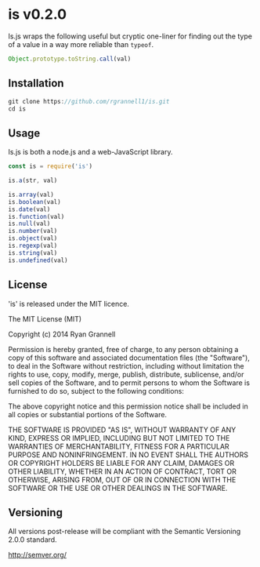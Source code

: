 
is v0.2.0
====================

Is.js wraps the following useful but cryptic one-liner for finding out the
type of a value in a way more reliable than `typeof`.

```js
Object.prototype.toString.call(val)
```

## Installation

```js
git clone https://github.com/rgrannell1/is.git
cd is
```

## Usage

Is.js is both a node.js and a web-JavaScript library.

```js
const is = require('is')

is.a(str, val)

is.array(val)
is.boolean(val)
is.date(val)
is.function(val)
is.null(val)
is.number(val)
is.object(val)
is.regexp(val)
is.string(val)
is.undefined(val)
```

## License

'is' is released under the MIT licence.

The MIT License (MIT)

Copyright (c) 2014 Ryan Grannell

Permission is hereby granted, free of charge, to any person obtaining a copy
of this software and associated documentation files (the "Software"), to deal
in the Software without restriction, including without limitation the rights
to use, copy, modify, merge, publish, distribute, sublicense, and/or sell
copies of the Software, and to permit persons to whom the Software is
furnished to do so, subject to the following conditions:

The above copyright notice and this permission notice shall be included in all
copies or substantial portions of the Software.

THE SOFTWARE IS PROVIDED "AS IS", WITHOUT WARRANTY OF ANY KIND, EXPRESS OR
IMPLIED, INCLUDING BUT NOT LIMITED TO THE WARRANTIES OF MERCHANTABILITY,
FITNESS FOR A PARTICULAR PURPOSE AND NONINFRINGEMENT. IN NO EVENT SHALL THE
AUTHORS OR COPYRIGHT HOLDERS BE LIABLE FOR ANY CLAIM, DAMAGES OR OTHER
LIABILITY, WHETHER IN AN ACTION OF CONTRACT, TORT OR OTHERWISE, ARISING FROM,
OUT OF OR IN CONNECTION WITH THE SOFTWARE OR THE USE OR OTHER DEALINGS IN THE
SOFTWARE.

## Versioning

All versions post-release will be compliant with the Semantic Versioning 2.0.0 standard.

http://semver.org/

